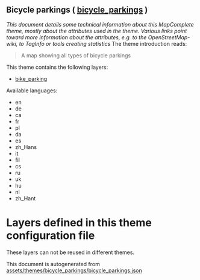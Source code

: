 [//]: # (WARNING: this file is automatically generated. Please find the sources at the bottom and edit those sources)

## Bicycle parkings ( [bicycle_parkings](https://mapcomplete.org/bicycle_parkings) )
_This document details some technical information about this MapComplete theme, mostly about the attributes used in the theme. Various links point toward more information about the attributes, e.g. to the OpenStreetMap-wiki, to TagInfo or tools creating statistics_
The theme introduction reads:

> A map showing all types of bicycle parkings

This theme contains the following layers:

 - [bike_parking](../Layers/bike_parking.md)

Available languages:

 - en
 - de
 - ca
 - fr
 - pl
 - da
 - es
 - zh_Hans
 - it
 - fil
 - cs
 - ru
 - uk
 - hu
 - nl
 - zh_Hant

# Layers defined in this theme configuration file
These layers can not be reused in different themes.


This document is autogenerated from [assets/themes/bicycle_parkings/bicycle_parkings.json](https://github.com/pietervdvn/MapComplete/blob/develop/assets/themes/bicycle_parkings/bicycle_parkings.json)
